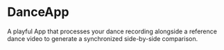 # DanceApp
A playful App that processes your dance recording alongside a reference dance video to generate a synchronized side-by-side comparison.
